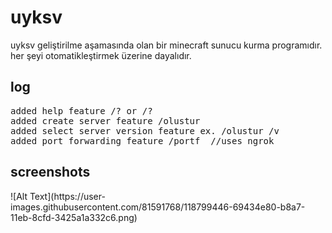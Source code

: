 # uyksv
uyksv geliştirilme aşamasında olan bir minecraft sunucu kurma programıdır. her şeyi otomatikleştirmek üzerine dayalıdır.

<h2>log</h2>
<pre>
added help feature /? or /? <parameter>
added create server feature /olustur
added select server version feature ex. /olustur /v <version>
added port forwarding feature /portf <port> //uses ngrok
</pre>

<h2>screenshots</h2>
![Alt Text](https://user-images.githubusercontent.com/81591768/118799446-69434e80-b8a7-11eb-8cfd-3425a1a332c6.png)
